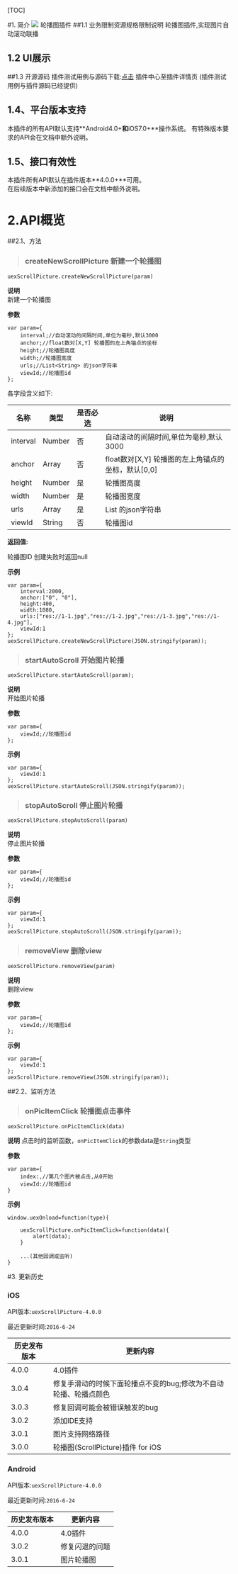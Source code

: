[TOC]

#1. 简介 [![](http://appcan-download.oss-cn-beijing.aliyuncs.com/%E5%85%AC%E6%B5%8B%2Fgf.png)]()
轮播图插件
##1.1 业务限制资源规格限制说明
轮播图插件,实现图片自动滚动联播
## 1.2 UI展示
##1.3 开源源码
插件测试用例与源码下载:[点击](http://plugin.appcan.cn/details.html?id=433_index) 插件中心至插件详情页 (插件测试用例与插件源码已经提供) 


## 1.4、平台版本支持
本插件的所有API默认支持**Android4.0+**和**iOS7.0+**操作系统。 
有特殊版本要求的API会在文档中额外说明。

## 1.5、接口有效性
本插件所有API默认在插件版本**4.0.0+**可用。  
在后续版本中新添加的接口会在文档中额外说明。 

# 2.API概览  
##2.1、方法  
>### createNewScrollPicture   新建一个轮播图
`uexScrollPicture.createNewScrollPicture(param)`

**说明**  
新建一个轮播图

**参数**

```
var param={
	interval;//自动滚动的间隔时间,单位为毫秒,默认3000
	anchor;//float数对[X,Y] 轮播图的左上角锚点的坐标
	height;//轮播图高度
	width;//轮播图宽度
	urls;//List<String> 的json字符串
	viewId;//轮播图id
};
```

各字段含义如下:

| 名称 | 类型  | 是否必选  |  说明 |
| ----- | ----- | ----- | ----- |
| interval | Number | 否 | 自动滚动的间隔时间,单位为毫秒,默认3000 |
| anchor | Array | 否 | float数对[X,Y] 轮播图的左上角锚点的坐标，默认[0,0] |
| height | Number | 是 | 轮播图高度 |
| width | Number | 是 | 轮播图宽度 |
| urls | Array | 是 | List<String> 的json字符串 |
| viewId | String | 否 | 轮播图id |

**返回值:**

轮播图ID
创建失败时返回null

**示例**

```
var param={
	interval:2000,
	anchor:["0", "0"],
	height:400,
	width:1080,
	urls:["res://1-1.jpg","res://1-2.jpg","res://1-3.jpg","res://1-4.jpg"],
	viewId:1
};
uexScrollPicture.createNewScrollPicture(JSON.stringify(param));

```

>### startAutoScroll   开始图片轮播

`uexScrollPicture.startAutoScroll(param);`

**说明**  
开始图片轮播

**参数**

```
var param={
	viewId;//轮播图id
};
```

**示例**

```
var param={
	viewId:1
};
uexScrollPicture.startAutoScroll(JSON.stringify(param));
```

>### stopAutoScroll   停止图片轮播
`uexScrollPicture.stopAutoScroll(param)`

**说明**  
停止图片轮播

**参数**
```
var param={
	viewId;//轮播图id
};
```

**示例**

```
var param={
	viewId:1
};
uexScrollPicture.stopAutoScroll(JSON.stringify(param));
```

>### removeView   删除view
`uexScrollPicture.removeView(param)`

**说明**  
删除view

**参数**
```
var param={
	viewId;//轮播图id
};
```

**示例**

```
var param={
	viewId:1
};
uexScrollPicture.removeView(JSON.stringify(param));
```


##2.2、监听方法

>### onPicItemClick 轮播图点击事件

`uexScrollPicture.onPicItemClick(data)`

**说明**
点击时的监听函数，`onPicItemClick`的参数data是`String`类型

**参数**

```
var param={
	index:,//第几个图片被点击,从0开始
	viewId://轮播图id
}
```
 

**示例**

```
window.uexOnload=function(type){
	
	uexScrollPicture.onPicItemClick=function(data){
		alert(data);
	}

	...(其他回调或监听)
}
```

#3. 更新历史

### iOS

API版本:`uexScrollPicture-4.0.0`

最近更新时间:`2016-6-24`

| 历史发布版本 | 更新内容 |
| ----- | ----- |
| 4.0.0 | 4.0插件|
| 3.0.4 | 修复手滑动的时候下面轮播点不变的bug;修改为不自动轮播、轮播点颜色 |
| 3.0.3 | 修复回调可能会被错误触发的bug |
| 3.0.2 | 添加IDE支持 |
| 3.0.1 | 图片支持网络路径 |
| 3.0.0 | 轮播图(ScrollPicture)插件 for iOS |

### Android
API版本:`uexScrollPicture-4.0.0`

最近更新时间:`2016-6-24`

| 历史发布版本 | 更新内容 |
| ----- | ----- |
| 4.0.0 | 4.0插件|
| 3.0.2 | 修复闪退的问题 |
| 3.0.1 | 图片轮播图 |
